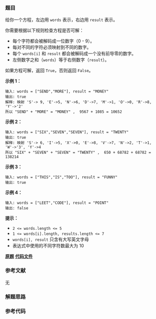 ### 题目
给你一个方程，左边用 `words` 表示，右边用 `result` 表示。

你需要根据以下规则检查方程是否可解：

  * 每个字符都会被解码成一位数字（0 - 9）。
  * 每对不同的字符必须映射到不同的数字。
  * 每个 `words[i]` 和 `result` 都会被解码成一个没有前导零的数字。
  * 左侧数字之和（`words`）等于右侧数字（`result`）。 

如果方程可解，返回 `True`，否则返回 `False`。



**示例 1：**

    
    
    输入: words = ["SEND","MORE"], result = "MONEY"
    输出: true
    解释: 映射 'S'-> 9, 'E'->5, 'N'->6, 'D'->7, 'M'->1, 'O'->0, 'R'->8, 'Y'->'2'
    所以 "SEND" + "MORE" = "MONEY" ,  9567 + 1085 = 10652

**示例 2：**

    
    
    输入: words = ["SIX","SEVEN","SEVEN"], result = "TWENTY"
    输出: true
    解释: 映射 'S'-> 6, 'I'->5, 'X'->0, 'E'->8, 'V'->7, 'N'->2, 'T'->1, 'W'->'3', 'Y'->4
    所以 "SIX" + "SEVEN" + "SEVEN" = "TWENTY" ,  650 + 68782 + 68782 = 138214

**示例 3：**

    
    
    输入: words = ["THIS","IS","TOO"], result = "FUNNY"
    输出: true
    

**示例 4：**

    
    
    输入: words = ["LEET","CODE"], result = "POINT"
    输出: false
    



**提示：**

  * `2 <= words.length <= 5`
  * `1 <= words[i].length, results.length <= 7`
  * `words[i], result` 只含有大写英文字母
  * 表达式中使用的不同字符数最大为 10

 **[原题](https://leetcode-cn.com/problems/verbal-arithmetic-puzzle/)**    **[代码文件]()**


### 参考文献
无

### 解题思路




### 参考代码

```go


```




